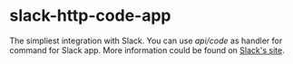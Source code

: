 # slack-http-code-app

The simpliest integration with Slack. You can use _api/code_ as handler for command for Slack app. More information could be found on [Slack's site](https://api.slack.com/).
